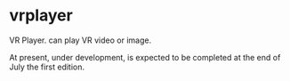 # vrplayer
VR Player. can play VR video or image.

At present, under development, is expected to be completed at the end of July the first edition.
